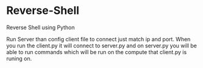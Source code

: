 # Reverse-Shell
Reverse Shell using Python

Run Server than config client file to connect just match ip and port. When you run the client.py it will connect to server.py and on server.py you will be able to run commands which will be run on the compute that client.py is runing on.
